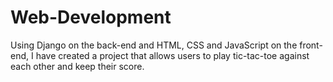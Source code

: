 # Web-Development
Using Django on the back-end and HTML, CSS and JavaScript on the front-end, I have created a project that allows users to play tic-tac-toe against each other and keep their score.

